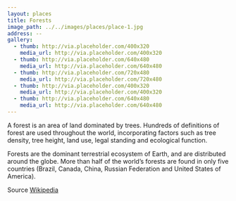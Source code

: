 ```yaml
---
layout: places
title: Forests
image_path: ../../images/places/place-1.jpg
address: --
gallery:
  - thumb: http://via.placeholder.com/400x320
    media_url: http://via.placeholder.com/400x320
  - thumb: http://via.placeholder.com/640x480
    media_url: http://via.placeholder.com/640x480
  - thumb: http://via.placeholder.com/720x480
    media_url: http://via.placeholder.com/720x480
  - thumb: http://via.placeholder.com/400x320
    media_url: http://via.placeholder.com/400x320
  - thumb: http://via.placeholder.com/640x480
    media_url: http://via.placeholder.com/640x480
---
```


A forest is an area of land dominated by trees. Hundreds of definitions of forest are used throughout the world, incorporating factors such as tree density, tree height, land use, legal standing and ecological function.

Forests are the dominant terrestrial ecosystem of Earth, and are distributed around the globe. More than half of the world’s forests are found in only five countries (Brazil, Canada, China, Russian Federation and United States of America).

Source [Wikipedia](https://en.wikipedia.org/wiki/Forest)
